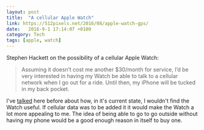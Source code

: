```yaml
---
layout: post
title:  "A cellular Apple Watch"
link: https://512pixels.net/2016/08/apple-watch-gps/
date:   2016-9-1 17:14:07 +0100
category: Tech
tags: [apple, watch]
---
```


Stephen Hackett on the possibility of a cellular Apple Watch:

>Assuming it doesn’t cost me another $30/month for service, I’d be very interested in having my Watch be able to talk to a cellular network when I go out for a ride. Until then, my iPhone will be tucked in my back pocket.

I've [talked][watch] here before about how, in it's current state, I wouldn't find the Watch useful. If cellular data was to be added it it would make the Watch a lot more appealing to me. The idea of being able to go to go outside without having my phone would be a good enough reason in itself to buy one. 

[watch]:http://www.colm.io/2015/12/17/apple-watch-follow-up